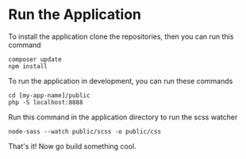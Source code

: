 # Run the Application
To install the application clone the repositories, then you can run this command
    
    composer update
    npm install

To run the application in development, you can run these commands 

	cd [my-app-name]/public
	php -S localhost:8888

Run this command in the application directory to run the scss watcher

	node-sass --watch public/scss -o public/css	

That's it! Now go build something cool.
